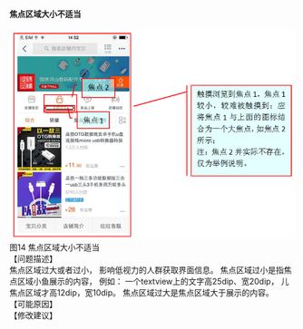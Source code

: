 #### 焦点区域大小不适当
![](/14.png)<br/>
图14 焦点区域大小不适当<br/>
【问题描述】<br/>
焦点区域过大或者过小， 影响低视力的人群获取界面信息。 焦点区域过小是指焦点区域小鱼展示的内容， 例如： 一个textview上的文字高25dip、宽20dip， 儿焦点区域才高12dip，宽10dip。 焦点区域过大是焦点区域大于展示的内容。<br/>
【可能原因】<br/>
【修改建议】<br/>

